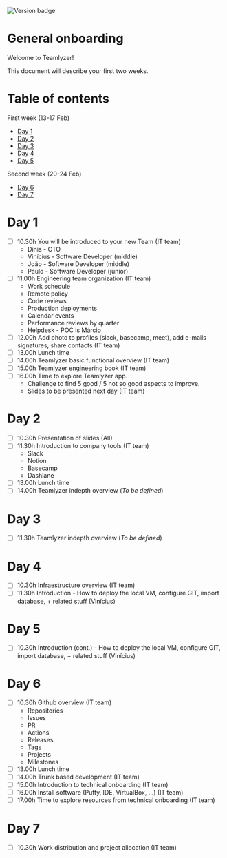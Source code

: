 ![Version badge](https://img.shields.io/badge/Version-1.0.0-blue.svg?maxAge=2592000)

**General onboarding**
========================

Welcome to Teamlyzer!

This document will describe your first two weeks.

Table of contents
=================

First week (13-17 Feb)

  * [Day 1](#day-1) 
  * [Day 2](#day-2) 
  * [Day 3](#day-3) 
  * [Day 4](#day-4) 
  * [Day 5](#day-5) 

Second week (20-24 Feb)

  * [Day 6](#day-6) 
  * [Day 7](#day-7) 

**Day 1**
=======

- [ ] 10.30h You will be introduced to your new Team (IT team)
    - Dinis - CTO
    - Vinícius - Software Developer (middle)
    - João - Software Developer (middle)
    - Paulo - Software Developer (júnior)
- [ ] 11.00h Engineering team organization (IT team)
    - Work schedule
    - Remote policy
    - Code reviews 
    - Production deployments
    - Calendar events
    - Performance reviews by quarter
    - Helpdesk - POC is Márcio 
- [ ] 12.00h Add photo to profiles (slack, basecamp, meet), add e-mails signatures, share contacts (IT team)
- [ ] 13.00h Lunch time
- [ ] 14.00h Teamlyzer basic functional overview (IT team)
- [ ] 15.00h Teamlyzer engineering book (IT team)
- [ ] 16.00h Time to explore Teamlyzer app. 
    - Challenge to find 5 good / 5 not so good aspects to improve. 
    - Slides to be presented next day (IT team)

**Day 2**
=======

- [ ] 10.30h Presentation of slides (All)
- [ ] 11.30h Introduction to company tools (IT team)
    - Slack
    - Notion
    - Basecamp
    - Dashlane
- [ ] 13.00h Lunch time
- [ ] 14.00h Teamlyzer indepth overview (_To be defined_)

**Day 3**
=======

- [ ] 11.30h Teamlyzer indepth overview (_To be defined_)

**Day 4**
=======

- [ ] 10.30h Infraestructure overview (IT team)
- [ ] 11.30h Introduction - How to deploy the local VM, configure GIT, import database, + related stuff (Vinícius)

**Day 5**
=======

- [ ] 10.30h Introduction (cont.) - How to deploy the local VM, configure GIT, import database, + related stuff (Vinícius)

**Day 6**
=======

- [ ] 10.30h Github overview (IT team)
    - Repositories
    - Issues
    - PR
    - Actions
    - Releases
    - Tags
    - Projects
    - Milestones 
- [ ] 13.00h Lunch time
- [ ] 14.00h Trunk based development (IT team)
- [ ] 15.00h Introduction to technical onboarding (IT team)
- [ ] 16.00h Install software (Putty, IDE, VirtualBox, ...) (IT team)
- [ ] 17.00h Time to explore resources from technical onboarding (IT team)

**Day 7**
=======

- [ ] 10.30h Work distribution and project allocation (IT team)
